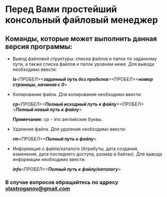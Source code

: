 # Перед Вами простейший консольный файловый менеджер

## Команды, которые может выполнить данная версия программы:
- Вывод файловой структуры: списка файлов и папок по заданному пути,
  а также списка файлов и папок уровнем ниже.
  Для вывода необходимо ввести: 
  
  ***ls***<ПРОБЕЛ><***заданный путь без пробелов***><ПРОБЕЛ><***номер страницы, начиная с 0***>

- Копирование файла.
  Для копирования необходимо ввести: 
  
  ***cp***<ПРОБЕЛ><***Полный исходный путь к файлу***><ПРОБЕЛ><***Полный новый путь к файлу***> 
  
  **Примечание:** _cp_ - это английские буквы.

- Удаление файла.
  Для удаления необходимо ввести: 
  
  ***rm***<ПРОБЕЛ><***Полный путь к файлу***>

- Информация о файле/каталоге (Атрибуты, дата создания, изменения, дата последнего доступа, размер в байтах).
  Для вывода информации необходимо ввести: 
  
  ***info***<ПРОБЕЛ><***Полный путь к файлу/каталогу***>

### В случае вопросов обращайтесь по адресу vlastroganov@gmail.com
